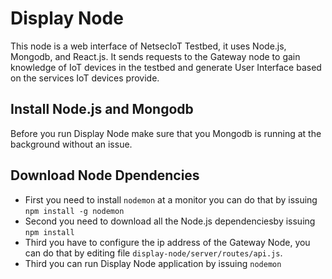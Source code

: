 # Display Node
This node is a web interface of NetsecIoT Testbed, it uses Node.js, Mongodb, and React.js. It sends requests to the Gateway node to gain knowledge of IoT devices in the testbed and generate User Interface based on the services IoT devices provide. 

## Install Node.js and Mongodb
Before you run Display Node make sure that you Mongodb is running at the background
without an issue.
 
## Download Node Dpendencies
* First you need to install `nodemon` at a monitor you can do that by issuing `npm install -g nodemon`
* Second you need to download all the Node.js dependenciesby issuing `npm install`
* Third you have to configure the ip address of the Gateway Node, you can do that by editing file 
  `display-node/server/routes/api.js`.
* Third you can run Display Node application by issuing `nodemon`
